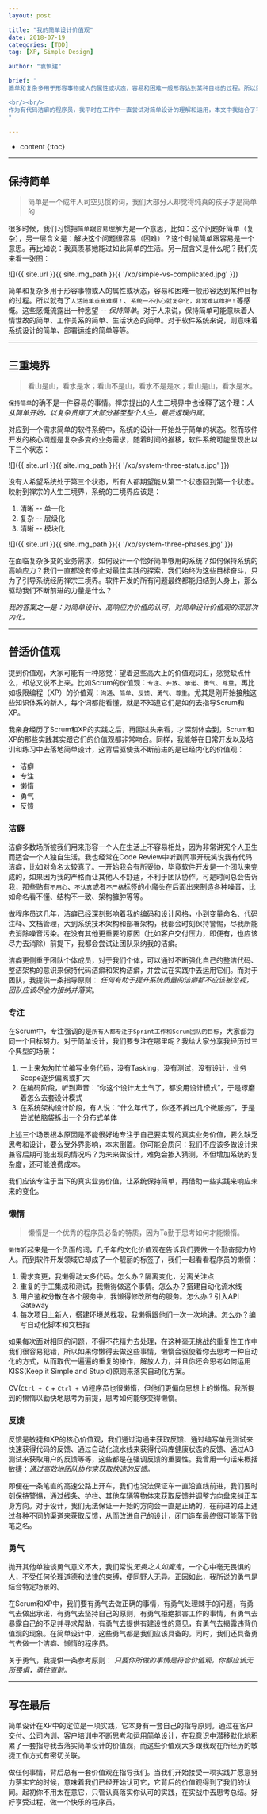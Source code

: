 ```yaml
---
layout: post

title: "我的简单设计价值观"
date: 2018-07-19
categories: [TDD]
tag: [XP, Simple Design]

author: "袁慎建"

brief: "
简单和复杂多用于形容事物或人的属性或状态，容易和困难一般形容达到某种目标的过程。所以就有了“人活简单点真难啊！”、“系统一不小心就复杂化，非常难以维护！”等感慨。这些感慨流露出一种愿望 -- 保持简单。

<br/><br/>
作为有代码洁癖的程序员，我平时在工作中一直尝试对简单设计的理解和运用，本文中我结合了平时的敏捷工作来思考简单设计背后的价值观。
"

---
```


* content
{:toc}

---

## 保持简单
> 简单是一个成年人司空见惯的词，我们大部分人却觉得纯真的孩子才是简单的

很多时候，我们习惯把`简单`跟`容易`理解为是一个意思，比如：这个问题好简单（复杂），另一层含义是：解决这个问题很容易（困难）？这个时候简单跟容易是一个意思。再比如说：我真羡慕她能过如此简单的生活。另一层含义是什么呢？我们先来看一张图：

![]({{ site.url }}{{ site.img_path }}{{ '/xp/simple-vs-complicated.jpg' }})

简单和复杂多用于形容事物或人的属性或状态，容易和困难一般形容达到某种目标的过程。所以就有了`人活简单点真难啊！`、`系统一不小心就复杂化，非常难以维护！`等感慨。这些感慨流露出一种愿望 -- *保持简单*。对于人来说，保持简单可能意味着人情世故的简单、工作关系的简单、生活状态的简单。对于软件系统来说，则意味着系统设计的简单、部署运维的简单等等。

---

## 三重境界
> 看山是山，看水是水；看山不是山，看水不是是水；看山是山，看水是水。

`保持简单`的确不是一件容易的事情。禅宗提出的人生三境界中也诠释了这个理：*人从简单开始，以复杂贯穿了大部分甚至整个人生，最后返璞归真*。

对应到一个需求简单的软件系统中，系统的设计一开始处于简单的状态。然而软件开发的核心问题是复杂多变的业务需求，随着时间的推移，软件系统可能呈现出以下三个状态：

![]({{ site.url }}{{ site.img_path }}{{ '/xp/system-three-status.jpg' }})

没有人希望系统处于第三个状态，所有人都期望能从第二个状态回到第一个状态。映射到禅宗的人生三境界，系统的三境界应该是：

1. 清晰 -- 单一化
2. 复杂 -- 层级化
3. 清晰 -- 模块化

![]({{ site.url }}{{ site.img_path }}{{ '/xp/system-three-phases.jpg' }})

在面临复杂多变的业务需求，如何设计一个恰好简单够用的系统？如何保持系统的高响应力？我们一直都没有停止对最佳实践的探索，我们始终为这些目标奋斗，只为了引导系统经历禅宗三境界。软件开发的所有问题最终都能归结到人身上，那么驱动我们不断前进的力量是什么？

*我的答案之一是：对简单设计、高响应力价值的认可，对简单设计价值观的深层次内化。*

---

## 普适价值观
提到价值观，大家可能有一种感觉：望着这些高大上的价值观词汇，感觉缺点什么，却总又说不上来。比如Scrum的价值观：`专注`、`开放`、`承诺`、`勇气`、`尊重`。再比如极限编程（XP）的价值观：`沟通`、`简单`、`反馈`、`勇气`、`尊重`。尤其是刚开始接触这些知识体系的新人，每个词都能看懂，就是不知道它们是如何去指导Scrum和XP。

我亲身经历了Scrum和XP的实践之后，再回过头来看，才深刻体会到，Scrum和XP的那些实践其实跟它们的价值观都非常吻合。同样，我能够在日常开发以及培训和练习中去落地简单设计，这背后驱使我不断前进的是已经内化的价值观：

- 洁癖
- 专注
- 懒惰
- 勇气
- 反馈

### 洁癖
洁癖多数场所被我们用来形容一个人在生活上不容易相处，因为非常讲究个人卫生而适合一个人独自生活。我也经常在Code Review中听到同事开玩笑说我有代码洁癖，比如对命名太较真了。一开始我会有所妥协，毕竟软件开发是一个团队来完成的，如果因为我的严格而让其他人不舒适，不利于团队协作。可是时间总会告诉我，那些贴有`不用心`、`不认真`或者`不严格`标签的小魔头在后面出来制造各种噪音，比如命名看不懂、结构不一致、架构臃肿等等。

做程序员这几年，洁癖已经深刻影响着我的编码和设计风格，小到变量命名、代码注释、文档管理，大到系统技术架构和部署架构，我都会时刻保持警惕，尽我所能去消除噪音污染。在没有其他更重要的原因（比如客户交付压力，即便有，也应该尽力去消除）前提下，我都会尝试让团队采纳我的洁癖。

洁癖更侧重于团队个体成员，对于我们个体，可以通过不断强化自己的整洁代码、整洁架构的意识来保持代码洁癖和架构洁癖，并尝试在实践中去运用它们。而对于团队，我提供一条指导原则：
*任何有助于提升系统质量的洁癖都不应该被忽视，团队应该尽全力接纳并落实*。


### 专注
在Scrum中，专注强调的是`所有人都专注于Sprint工作和Scrum团队的目标`，大家都为同一个目标努力。对于简单设计，我们要专注在哪里呢？我给大家分享我经历过三个典型的场景：

1. 一上来匆匆忙忙编写业务代码，没有Tasking，没有测试，没有设计，业务Scope逐步偏离或扩大
2. 在编码阶段，听到声音：“你这个设计太土气了，都没用设计模式”，于是琢磨着怎么去套设计模式
3. 在系统架构设计阶段，有人说：“什么年代了，你还不拆出几个微服务”，于是尝试拍脑袋拆出一个分布式单体

上述三个场景根本原因是不能很好地专注于自己要实现的真实业务价值，要么缺乏思考和设计，要么受外界影响，本末倒置。你可能会质问：我们不应该多做设计来兼容后期可能出现的情况吗？为未来做设计，难免会掺入猜测，不但增加系统的复杂度，还可能浪费成本。

我们应该专注于当下的真实业务价值，让系统保持简单，再借助一些实践来响应未来的变化。

### 懒惰
> 懒惰是一个优秀的程序员必备的特质，因为Ta勤于思考如何才能懒惰。

`懒惰`听起来是一个负面的词，几千年的文化价值观在告诉我们要做一个勤奋努力的人。而到软件开发领域它却成了一个靓丽的标签了，我们一起看看程序员的懒惰：

1. 需求变更，我懒得动太多代码。怎么办？隔离变化，分离关注点
2. 重复的手工集成和测试，我懒得做这个事情。怎么办？搭建自动化流水线
3. 用户鉴权分散在各个服务中，我懒得修改所有的服务。怎么办？引入API Gateway
4. 每次项目上新人，搭建环境总找我，我懒得跟他们一次一次地讲。怎么办？编写自动化脚本和文档指

如果每次面对相同的问题，不得不花精力去处理，在这种毫无挑战的重复性工作中我们很容易犯错，所以如果你懒得去做这些事情，懒惰会驱使着你去思考一种自动化的方式，从而取代一遍遍的重复的操作，解放人力，并且你还会思考如何运用KISS(Keep it Simple and Stupid)原则来落实自动化方案。

CV(`Ctrl + C` + `Ctrl + V`)程序员也很懒惰，但他们更偏向思想上的懒惰。我所提到的懒惰以勤快地思考为前提，思考如何能够变得懒惰。

### 反馈
反馈是敏捷和XP的核心价值观，我们通过沟通来获取反馈、通过编写单元测试来快速获得代码的反馈、通过自动化流水线来获得代码库健康状态的反馈、通过AB测试来获取用户的反馈等等，这些都是在强调反馈的重要性。我曾用一句话来概括敏捷：*通过高效地团队协作来获取快速的反馈。* 

即便在一条笔直的高速公路上开车，我们也没法保证车一直沿直线前进，我们要时刻保持警惕，通过线条、护栏、其他车辆等物体来获取反馈并调整方向盘来纠正车身方向。对于设计，我们无法保证一开始的方向会一直是正确的，在前进的路上通过各种不同的渠道来获取反馈，从而改进自己的设计，闭门造车最终很可能落下败笔之名。

### 勇气
抛开其他单独谈勇气意义不大，我们常说*无畏之人如魔鬼*，一个心中毫无畏惧的人，不受任何伦理道德和法律的束缚，便同野人无异。正因如此，我所说的勇气是结合特定场景的。

在Scrum和XP中，我们要有勇气去做正确的事情，有勇气处理棘手的问题，有勇气去做出承诺，有勇气去坚持自己的原则，有勇气拒绝损害工作的事情，有勇气去暴露自己的不足并寻求帮助，有勇气去提供有建设性的意见，有勇气去揭露违背价值观的现象。在简单设计中，这些勇气都是我们应该具备的。同时，我们还具备勇气去做一个洁癖、懒惰的程序员。

关于勇气，我提供一条参考原则：
*只要你所做的事情是符合价值观，你都应该无所畏惧，勇往直前。*

---

## 写在最后
简单设计在XP中的定位是一项实践，它本身有一套自己的指导原则。通过在客户交付、公司内训、客户培训中不断思考和运用简单设计，在我意识中潜移默化地积累了一套指导我去落实简单设计的价值观，而这些价值观大多跟我现在所经历的敏捷工作方式有密切关联。

做任何事情，背后总有一套价值观在指导我们。当我们开始接受一项实践并愿意努力落实它的时候，意味着我们已经开始认可它，它背后的价值观得到了我们的认同。起初你不用太在意它，只管认真落实你认可的实践，在实战中去思考总结。好好享受过程，做一个快乐的程序员。








